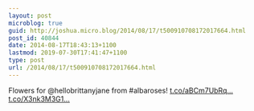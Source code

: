 ```yaml
---
layout: post
microblog: true
guid: http://joshua.micro.blog/2014/08/17/t500910708172017664.html
post_id: 40844
date: 2014-08-17T18:43:13+1100
lastmod: 2019-07-30T17:41:47+1100
type: post
url: /2014/08/17/t500910708172017664.html
---
```

Flowers for @hellobrittanyjane from #albaroses! [t.co/aBCm7UbRq...](http://t.co/aBCm7UbRqw) [t.co/X3nk3M3G1...](http://t.co/X3nk3M3G1X)
